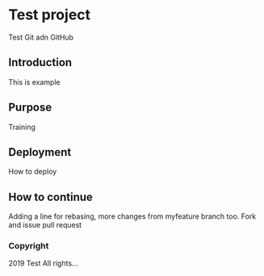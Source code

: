 # Test project

Test Git adn GitHub

## Introduction

This is example

## Purpose

Training

## Deployment

How to deploy

## How to continue

Adding a line for rebasing, more changes from myfeature branch too.
Fork and issue pull request

### Copyright
2019 Test All rights...
